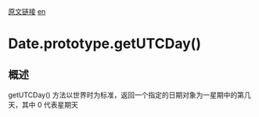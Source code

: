 <a href="https://developer.mozilla.org/zh-CN/docs/Web/JavaScript/Reference/Global_Objects/Date/getUTCDay" target="_blank">原文链接</a>
<a href="https://developer.mozilla.org/en-US/docs/Web/JavaScript/Reference/Global_Objects/Date/getUTCDay" target="_blank">en</a>

# Date.prototype.getUTCDay()

## 概述

getUTCDay() 方法以世界时为标准，返回一个指定的日期对象为一星期中的第几天，其中 0 代表星期天